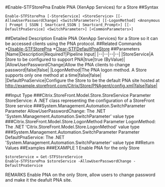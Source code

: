 #Enable-STFStorePna
Enable PNA (XenApp Services) for a Store
##Syntax
```Enable-STFStorePna [-StoreService] <StoreService> [[-AllowUserPasswordChange] <SwitchParameter>] [[-LogonMethod] <Anonymous | Prompt | SSON | Smartcard_SSON | Smartcard_Prompt>] [[-DefaultPnaService] <SwitchParameter>] [<CommonParameters>]
```
##Detailed Description
Enable PNA (XenApp Services) for a Store so it can be accessed clients using the PNA protocol.
##Related Commands
*[Disable-STFStorePna](Disable-STFStorePna)
*[Clear-STFDefaultPnaStore](Clear-STFDefaultPnaStore)
##Parameters
|Name|Description|Required?|Pipeline Input||--|--|--|--||StoreService|A Store to be configured to support PNA|true|true (ByValue)||AllowUserPasswordChange|Allow the PNA clients to change password|false|false||LogonMethod|The PNA logon method. A Store supports only one method at a time|false|false||DefaultPnaService|Configure the Store to be the default PNA site hosted at http://example.storefront.com/Citrix/Store/PNAgent/config.xml|false|false|##Input Type
###Citrix.StoreFront.Model.Store.StoreService
Parameter StoreService: A .NET class representing the configuration of a StoreFront Store service
###System.Management.Automation.SwitchParameter
Parameter AllowUserPasswordChange: The .NET 'System.Management.Automation.SwitchParameter' value type
###Citrix.StoreFront.Model.Store.LogonMethod
Parameter LogonMethod: The .NET 'Citrix.StoreFront.Model.Store.LogonMethod' value type
###System.Management.Automation.SwitchParameter
Parameter DefaultPnaService: The .NET 'System.Management.Automation.SwitchParameter' value type
##Return Values
##Examples
###EXAMPLE 1 Enable PNA for the only Store
```$storeService = Get-STFStoreService
Enable-STFStorePna $storeService -AllowUserPasswordChange -DefaultPnaService
```
REMARKS
Enable PNA on the only Store, allow users to change password and make it the deafult PNA site.
